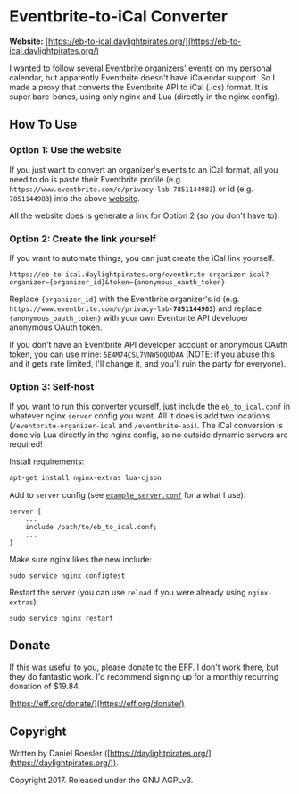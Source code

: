 # Eventbrite-to-iCal Converter

**Website:** [https://eb-to-ical.daylightpirates.org/](https://eb-to-ical.daylightpirates.org/)

I wanted to follow several Eventbrite organizers' events on my personal
calendar, but apparently Eventbrite doesn't have iCalendar support. So I made
a proxy that converts the Eventbrite API to iCal (.ics) format. It is super
bare-bones, using only nginx and Lua (directly in the nginx config).

## How To Use

### Option 1: Use the website

If you just want to convert an organizer's events to an iCal format, all you
need to do is paste their Eventbrite profile (e.g. `https://www.eventbrite.com/o/privacy-lab-7851144983`)
or id (e.g. `7851144983`) into the above [website](https://eb-to-ical.daylightpirates.org/).

All the website does is generate a link for Option 2 (so you don't have to).

### Option 2: Create the link yourself

If you want to automate things, you can just create the iCal link yourself.

```
https://eb-to-ical.daylightpirates.org/eventbrite-organizer-ical?organizer={organizer_id}&token={anonymous_oauth_token}
```

Replace `{organizer_id}` with the Eventbrite organizer's id
(e.g. `https://www.eventbrite.com/o/privacy-lab-`**`7851144983`**) and replace
`{anonymous_oauth_token}` with your own Eventbrite API developer anonymous OAuth
token.

If you don't have an Eventbrite API developer account or anonymous OAuth token,
you can use mine: `5E4M74CSL7VNW5OQUDAA` (NOTE: if you abuse this and it gets
rate limited, I'll change it, and you'll ruin the party for everyone).

### Option 3: Self-host

If you want to run this converter yourself, just include the
[`eb_to_ical.conf`](https://github.com/diafygi/eb-to-ical/blob/master/eb_to_ical.conf)
in whatever nginx `server` config you want. All it does is add two locations
(`/eventbrite-organizer-ical` and `/eventbrite-api`). The iCal conversion is
done via Lua directly in the nginx config, so no outside dynamic servers are
required!

Install requirements:
```sh
apt-get install nginx-extras lua-cjson
```

Add to `server` config (see
[`example_server.conf`](https://github.com/diafygi/eb-to-ical/blob/master/example_server.conf)
for a what I use):
```
server {
    ...
    include /path/to/eb_to_ical.conf;
    ...
}
```

Make sure nginx likes the new include:
```
sudo service nginx configtest
```

Restart the server (you can use `reload` if you were already using `nginx-extras`):
```
sudo service nginx restart
```

## Donate

If this was useful to you, please donate to the EFF. I don't work there,
but they do fantastic work. I'd recommend signing up for a monthly recurring
donation of $19.84.

[https://eff.org/donate/](https://eff.org/donate/)

## Copyright

Written by Daniel Roesler ([https://daylightpirates.org/](https://daylightpirates.org/)).

Copyright 2017. Released under the GNU AGPLv3.

